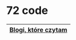 # 72 code

| [**Blogi, które czytam**](https://github.com/plcode7/72code/tree/master/Blogi_ktore_czytam) |
| :--- |


|  |
| :--- |




